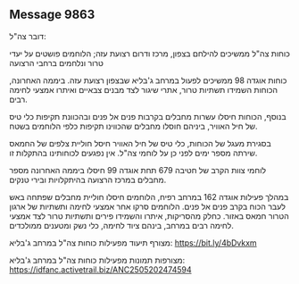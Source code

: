## Message 9863

דובר צה"ל:

כוחות צה"ל ממשיכים להילחם בצפון, מרכז ודרום רצועת עזה; הלוחמים פושטים על יעדי טרור ונלחמים ברחבי הרצועה  

כוחות אוגדה 98 ממשיכים לפעול במרחב ג'בליא שבצפון רצועת עזה. ביממה האחרונה, הכוחות השמידו תשתיות טרור, אתרי שיגור לצד מבנים צבאיים ואיתרו אמצעי לחימה רבים.

בנוסף, הכוחות חיסלו עשרות מחבלים בקרבות פנים אל פנים ובהכוונת תקיפות כלי טיס של חיל האוויר, ביניהם חוסלו מחבלים שהכווינו תקיפות כלפי הלוחמים בשטח. 

בסגירת מעגל של הכוחות, כלי טיס של חיל האוויר חיסל חוליית צלפים של החמאס שירתה מספר ימים לפני כן על לוחמי צה"ל. אין נפגעים לכוחותינו בהתקלות זו.

לוחמי צוות הקרב של חטיבה 679 תחת אוגדה 99 חיסלו ביממה האחרונה מספר מחבלים במרכז הרצועה בהיתקלויות ובירי טנקים.

במהלך פעילות אוגדה 162 במרחב רפיח, הלוחמים חיסלו חוליית מחבלים שפתחה באש לעבר הכוח בקרב פנים אל פנים. הלוחמים סרקו אחר אמצעי לחימה ותשתיות של ארגון הטרור חמאס באזור. 
כחלק מהסריקות, איתרו והשמידו פירים ותשתיות טרור לצד אמצעי לחימה רבים במרחב, בינהם ציוד לחימה, כלי נשק ומטענים ממולכדים.

מצורף תיעוד מפעילות כוחות צה"ל במרחב ג'בליא: https://bit.ly/4bDvkxm

מצורפות תמונות מפעילות כוחות צה"ל במרחב ג'בליא: https://idfanc.activetrail.biz/ANC2505202474594

